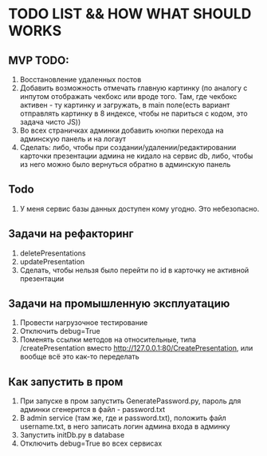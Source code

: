 # TODO LIST && HOW WHAT SHOULD WORKS
## MVP TODO:
1. Восстановление удаленных постов
2. Добавить возможность отмечать главную картинку (по аналогу с инпутом отображать чекбокс или вроде того. Там, где чекбокс активен - ту картинку и загружать, в main поле(есть вариант отправлять картинку в 8 индексе, чтобы не париться с кодом, это задача чисто JS))
3. Во всех страничках админки добавить кнопки перехода на админскую панель и на логаут
4. Сделать: либо, чтобы при создании/удалении/редактировании карточки презентации админа не кидало на сервис db, либо, чтобы из него можно было вернуться обратно в админскую панель


## Todo
1. У меня сервис базы данных доступен кому угодно. Это небезопасно.

## Задачи на рефакторинг
1. deletePresentations
2. updatePresentation
2. Сделать, чтобы нельзя было перейти по id в карточку не активной презентации

## Задачи на промышленную эксплуатацию
1. Провести нагрузочное тестирование
2. Отключить debug=True
3. Поменять ссылки методов на относительные, типа /createPresentation вместо http://127.0.0.1:80/CreatePresentation, или вообще всё это как-то переделать

## Как запустить в пром
1. При запуске в пром запустить GeneratePassword.py, пароль для админки сгенерится в файл - password.txt
2. В admin service (там же, где и password.txt), положить файл username.txt, в него записать логин админа входа в админку
3. Запустить initDb.py в database
4. Отключить debug=True во всех сервисах